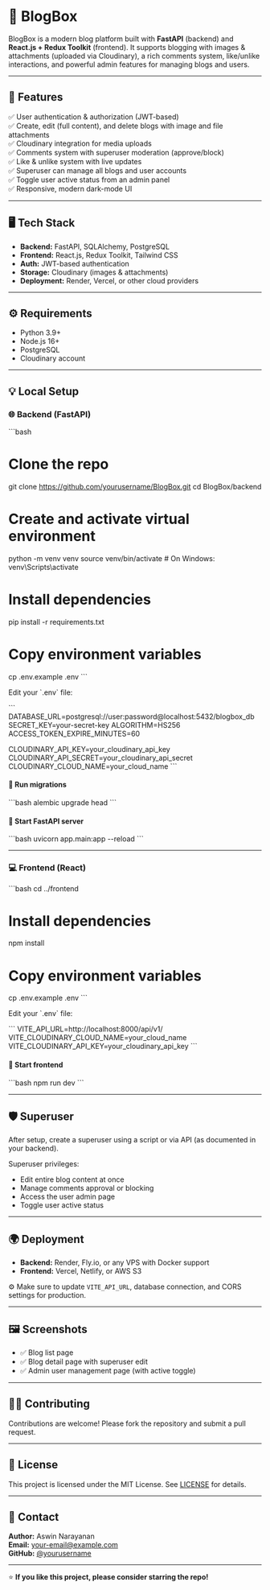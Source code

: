# 💬 BlogBox

BlogBox is a modern blog platform built with **FastAPI** (backend) and **React.js + Redux Toolkit** (frontend). It supports blogging with images & attachments (uploaded via Cloudinary), a rich comments system, like/unlike interactions, and powerful admin features for managing blogs and users.

---

## 🚀 Features

✅ User authentication & authorization (JWT-based)  
✅ Create, edit (full content), and delete blogs with image and file attachments  
✅ Cloudinary integration for media uploads  
✅ Comments system with superuser moderation (approve/block)  
✅ Like & unlike system with live updates  
✅ Superuser can manage all blogs and user accounts  
✅ Toggle user active status from an admin panel  
✅ Responsive, modern dark-mode UI  

---

## 🖥️ Tech Stack

- **Backend:** FastAPI, SQLAlchemy, PostgreSQL
- **Frontend:** React.js, Redux Toolkit, Tailwind CSS
- **Auth:** JWT-based authentication
- **Storage:** Cloudinary (images & attachments)
- **Deployment:** Render, Vercel, or other cloud providers

---

## ⚙️ Requirements

- Python 3.9+
- Node.js 16+
- PostgreSQL
- Cloudinary account

---

## 💡 Local Setup

### 🌐 Backend (FastAPI)

\`\`\`bash
# Clone the repo
git clone https://github.com/yourusername/BlogBox.git
cd BlogBox/backend

# Create and activate virtual environment
python -m venv venv
source venv/bin/activate   # On Windows: venv\Scripts\activate

# Install dependencies
pip install -r requirements.txt

# Copy environment variables
cp .env.example .env
\`\`\`

Edit your \`.env\` file:

\`\`\`
DATABASE_URL=postgresql://user:password@localhost:5432/blogbox_db
SECRET_KEY=your-secret-key
ALGORITHM=HS256
ACCESS_TOKEN_EXPIRE_MINUTES=60

CLOUDINARY_API_KEY=your_cloudinary_api_key
CLOUDINARY_API_SECRET=your_cloudinary_api_secret
CLOUDINARY_CLOUD_NAME=your_cloud_name
\`\`\`

#### 💽 Run migrations

\`\`\`bash
alembic upgrade head
\`\`\`

#### 🚀 Start FastAPI server

\`\`\`bash
uvicorn app.main:app --reload
\`\`\`

---

### 💻 Frontend (React)

\`\`\`bash
cd ../frontend

# Install dependencies
npm install

# Copy environment variables
cp .env.example .env
\`\`\`

Edit your \`.env\` file:

\`\`\`
VITE_API_URL=http://localhost:8000/api/v1/
VITE_CLOUDINARY_CLOUD_NAME=your_cloud_name
VITE_CLOUDINARY_API_KEY=your_cloudinary_api_key
\`\`\`

#### 🚀 Start frontend

\`\`\`bash
npm run dev
\`\`\`

---

## 🛡️ Superuser

After setup, create a superuser using a script or via API (as documented in your backend).

Superuser privileges:

- Edit entire blog content at once
- Manage comments approval or blocking
- Access the user admin page
- Toggle user active status

---

## 🌍 Deployment

- **Backend:** Render, Fly.io, or any VPS with Docker support
- **Frontend:** Vercel, Netlify, or AWS S3

⚙️ Make sure to update `VITE_API_URL`, database connection, and CORS settings for production.

---

## 🖼️ Screenshots

- ✅ Blog list page
- ✅ Blog detail page with superuser edit
- ✅ Admin user management page (with active toggle)

---

## 🧑‍💻 Contributing

Contributions are welcome! Please fork the repository and submit a pull request.

---

## 📄 License

This project is licensed under the MIT License. See [LICENSE](LICENSE) for details.

---

## 💌 Contact

**Author:** Aswin Narayanan  
**Email:** your-email@example.com  
**GitHub:** [@yourusername](https://github.com/yourusername)

---

⭐ **If you like this project, please consider starring the repo!**